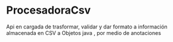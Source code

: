 # ProcesadoraCsv
Api en cargada de trasformar, validar y dar formato a información almacenada en CSV a Objetos java , por medio de anotaciones 
